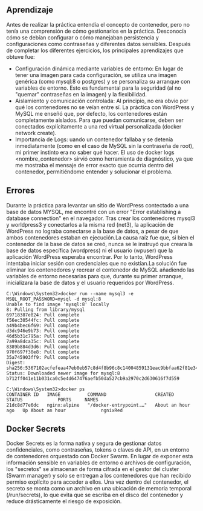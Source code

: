 
## Aprendizaje

Antes de realizar la práctica entendía el concepto de contenedor, pero no tenía una comprensión de cómo gestionarlos en la práctica. Desconocía cómo se debían configurar o cómo manejaban persistencia y configuraciones como contraseñas y diferentes datos sensibles. Después de completar los diferentes ejercicios, los principales aprendizajes que obtuve fue:
- Configuración dinámica mediante variables de entorno: En lugar de tener una imagen para cada configuración, se utiliza una imagen genérica (como mysql:8 o postgres) y se personaliza su arranque con variables de entorno. Esto es fundamental para la seguridad (al no "quemar" contraseñas en la imagen) y la flexibilidad.
- Aislamiento y comunicación controlada: Al principio, no era obvio por qué los contenedores no se veían entre sí. La práctica con WordPress y MySQL me enseñó que, por defecto, los contenedores están completamente aislados. Para que puedan comunicarse, deben ser conectados explícitamente a una red virtual personalizada (docker network create).
- Importancia de Logs: uando un contenedor fallaba y se detenía inmediatamente (como en el caso de MySQL sin la contraseña de root), mi primer instinto era no saber qué hacer. El uso de docker logs <nombre_contenedor> sirvió como herramienta de diagnóstico, ya que me mostraba el mensaje de error exacto que ocurría dentro del contenedor, permitiéndome entender y solucionar el problema.

## Errores
Durante la práctica para levantar un sitio de WordPress contectado a una base de datos MYSQL, me encontré con un error "Error establishing a database connection" en el navegador. Tras crear los contenedores mysql3 y worldpress3 y conectarlos a la misma red (net3), la aplicación de WordPress no lograba conectarse a la base de datos, a pesar de que ambos contenedores estaban en ejecución.La causa raíz fue que, si bien el contenedor de la base de datos se creó, nunca se le instruyó que creara la base de datos específica (wordpress) ni el usuario (wpuser) que la aplicación WordPress esperaba encontrar. Por lo tanto, WordPress intentaba iniciar sesión con credenciales que no existían.La solución fue eliminar los contenedores y recrear el contenedor de MySQL añadiendo las variables de entorno necesarias para que, durante su primer arranque, inicializara la base de datos y el usuario requeridos por WordPress.

```
C:\Windows\System32>docker run --name mysql3 -e MSQL_ROOT_PASSWORD=mysql -d mysql:8
Unable to find image 'mysql:8' locally
8: Pulling from library/mysql
69718387e824: Pull complete
f56ec30544fc: Pull complete
a49b4bec6f69: Pull complete
d3dc946e9b73: Pull complete
46d5b31c795a: Pull complete
7a99a8dca35c: Pull complete
8389b884d3d6: Pull complete
970f697f30e8: Pull complete
35a745903ff9: Pull complete
Digest: sha256:5367102acfefeaa47eb0eb57c8d4f8b96c8c14004859131eac9bbfaa62f81e34
Status: Downloaded newer image for mysql:8
b712ff041e11b031ca0c5e4d647476aefb50da527cb9a2970c2d630616f7d559

C:\Windows\System32>docker ps
CONTAINER ID   IMAGE          COMMAND                  CREATED             STATUS             PORTS     NAMES
21dc8d77e6dc   nginx:alpine   "/docker-entrypoint.…"   About an hour ago   Up About an hour             ngnixRed

```
## Docker Secrets
Docker Secrets es la forma nativa y segura de gestionar datos confidenciales, como contraseñas, tokens o claves de API, en un entorno de contenedores orquestado con Docker Swarm. En lugar de exponer esta información sensible en variables de entorno o archivos de configuración, los "secretos" se almacenan de forma cifrada en el gestor del cluster (Swarm manager) y solo se entregan a los contenedores que han recibido permiso explícito para acceder a ellos. Una vez dentro del contenedor, el secreto se monta como un archivo en una ubicación de memoria temporal (/run/secrets), lo que evita que se escriba en el disco del contenedor y reduce drásticamente el riesgo de exposición.
